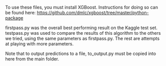 To use these files, you must install XGBoost. Instructions for doing so can be found here: https://github.com/dmlc/xgboost/tree/master/python-package

firstpass.py was the overall best performing result on the Kaggle test set. testpass.py was used to compare the results of this algorithm to the others we tried, using the same parameters as firstpass.py. The rest are attempts at playing with more parameters.

Note that to output predictions to a file, to_output.py must be copied into here from the main folder.
